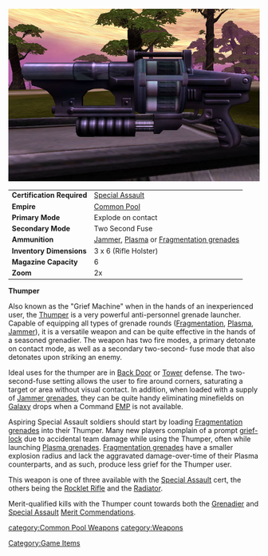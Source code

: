 ![](images/Thumper.jpg "Thumper.jpg")

|                            |                                                                                                                                                 |
| -------------------------- | ----------------------------------------------------------------------------------------------------------------------------------------------- |
| **Certification Required** | [Special Assault](Special_Assault.md "wikilink")                                                                                                |
| **Empire**                 | [Common Pool](Common_Pool.md "wikilink")                                                                                                        |
| **Primary Mode**           | Explode on contact                                                                                                                              |
| **Secondary Mode**         | Two Second Fuse                                                                                                                                 |
| **Ammunition**             | [Jammer](Jammer_grenade.md "wikilink"), [Plasma](Plasma_grenade.md "wikilink") or [Fragmentation grenades](Fragmentation_grenade.md "wikilink") |
| **Inventory Dimensions**   | 3 x 6 (Rifle Holster)                                                                                                                           |
| **Magazine Capacity**      | 6                                                                                                                                               |
| **Zoom**                   | 2x                                                                                                                                              |

**Thumper**

Also known as the "Grief Machine" when in the hands of an inexperienced
user, the [Thumper](Thumper.md "wikilink") is a very powerful
anti-personnel grenade launcher. Capable of equipping all types of
grenade rounds ([Fragmentation](Fragmentation_grenade.md "wikilink"),
[Plasma](Plasma_grenade.md "wikilink"),
[Jammer](Jammer_grenade.md "wikilink")), it is a versatile weapon and can
be quite effective in the hands of a seasoned grenadier. The weapon has
two fire modes, a primary detonate on contact mode, as well as a
secondary two-second- fuse mode that also detonates upon striking an
enemy.

Ideal uses for the thumper are in [Back Door](Back_Door.md "wikilink") or
[Tower](Towers.md "wikilink") defense. The two-second-fuse setting allows
the user to fire around corners, saturating a target or area without
visual contact. In addition, when loaded with a supply of [Jammer
grenades](Jammer_grenade.md "wikilink"), they can be quite handy
eliminating minefields on [Galaxy](Galaxy.md "wikilink") drops when a
Command [EMP](EMP.md "wikilink") is not available.

Aspiring Special Assault soldiers should start by loading [Fragmentation
grenades](Fragmentation_grenade.md "wikilink") into their Thumper. Many new
players complain of a prompt [grief-lock](grief.$1.md "wikilink") due to
accidental team damage while using the Thumper, often while launching
[Plasma grenades](Plasma_grenade.md "wikilink"). [Fragmentation
grenades](Fragmentation_grenade.md "wikilink") have a smaller explosion
radius and lack the aggravated damage-over-time of their Plasma
counterparts, and as such, produce less grief for the Thumper user.

This weapon is one of three available with the [Special
Assault](Special_Assault.md "wikilink") cert, the others being the [Rocklet
Rifle](Rocklet_Rifle.md "wikilink") and the
[Radiator](Radiator.md "wikilink").

Merit-qualified kills with the Thumper count towards both the
[Grenadier](Grenadier.md "wikilink") and [Special
Assault](<Special_Assault_(Merit)> "wikilink") [Merit
Commendations](Merit_Commendations.md "wikilink").

[category:Common Pool Weapons](category:Common_Pool_Weapons.md "wikilink")
[category:Weapons](category:Weapons.md "wikilink")

[Category:Game Items](Category:Game_Items.md "wikilink")
